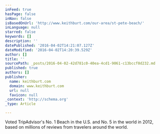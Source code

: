 ```yaml
---
inFeed: true
hasPage: false
inNav: false
isBasedOnUrl: 'http://www.keithburt.com/our-area/st-pete-beach/'
inLanguage: null
starred: false
keywords: []
description: ''
datePublished: '2016-04-02T14:21:07.127Z'
dateModified: '2016-04-02T14:20:39.529Z'
author: []
title: ''
sourcePath: _posts/2016-04-02-42d781c0-40ea-4cd1-9061-c13bccf0d232.md
published: true
authors: []
publisher:
  name: keithburt.com
  domain: www.keithburt.com
  url: null
  favicon: null
_context: 'http://schema.org'
_type: Article

---
```

Voted TripAdvisor's No. 1 Beach in the U.S. and No. 5 in the world in 2012, based on millions of reviews from travelers around the world.